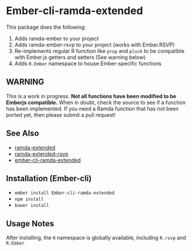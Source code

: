 # Ember-cli-ramda-extended

This package does the following:

1. Adds ramda-ember to your project
2. Adds ramda-ember-rsvp to your project (works with Ember.RSVP)
3. Re-implements regular R function like `prop` and `pluck` to be compatible with Ember.js getters and setters (See warning below)
4. Adds `R.Ember` namespace to house Ember-specific functions

## WARNING

This is a work in progress.
**Not all functions have been modified to be Emberjs compatible.**
When in doubt, check the source to see if a function has been implemented.
If you need a Ramda function that has not been ported yet, then please submit a pull request!

## See Also

* [ramda-extended](https://github.com/mediasuitenz/ramda-extended)
* [ramda-extended-rsvp](https://github.com/mediasuitenz/ramda-extended-rsvp)
* [ember-cli-ramda-extended](https://github.com/mediasuitenz/ember-cli-ramda-extended)


## Installation (Ember-cli)

* `ember install Ember-cli-ramda-extended`
* `npm install`
* `bower install`


## Usage Notes

After installing, the `R` namespace is globally available, including `R.rsvp` and `R.Ember`
